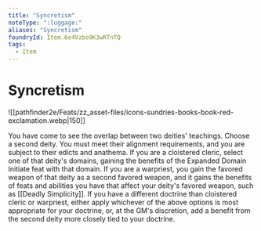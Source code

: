 ```yaml
---
title: "Syncretism"
noteType: ":luggage:"
aliases: "Syncretism"
foundryId: Item.6e4Vzbo9K3wRTnTQ
tags:
  - Item
---
```


# Syncretism
![[pathfinder2e/Feats/zz_asset-files/icons-sundries-books-book-red-exclamation.webp|150]]

You have come to see the overlap between two deities' teachings. Choose a second deity. You must meet their alignment requirements, and you are subject to their edicts and anathema. If you are a cloistered cleric, select one of that deity's domains, gaining the benefits of the Expanded Domain Initiate feat with that domain. If you are a warpriest, you gain the favored weapon of that deity as a second favored weapon, and it gains the benefits of feats and abilities you have that affect your deity's favored weapon, such as [[Deadly Simplicity]]. If you have a different doctrine than cloistered cleric or warpriest, either apply whichever of the above options is most appropriate for your doctrine, or, at the GM's discretion, add a benefit from the second deity more closely tied to your doctrine.
